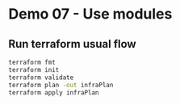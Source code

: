# Demo 07 - Use modules

## Run terraform usual flow

```bash
terraform fmt
terraform init
terraform validate
terraform plan -out infraPlan
terraform apply infraPlan
```
